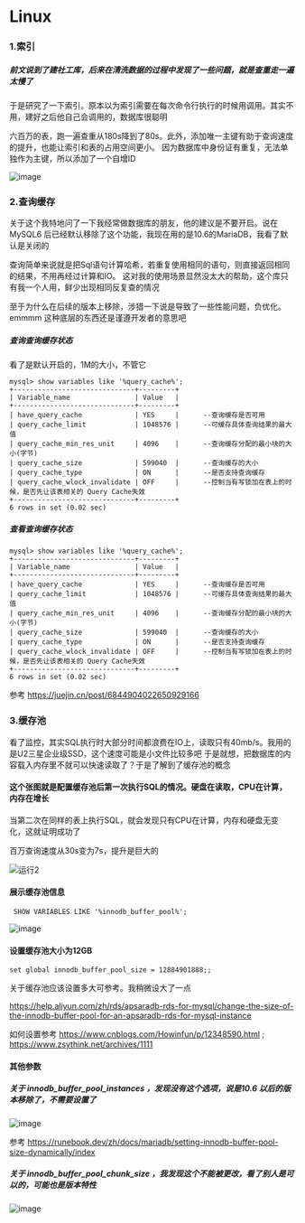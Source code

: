 # Linux

### 1.索引

##### 前文说到了建社工库，后来在清洗数据的过程中发现了一些问题，就是查重走一遍太慢了

于是研究了一下索引。原本以为索引需要在每次命令行执行的时候用调用。其实不用，建好之后他自己会调用的，数据库很聪明

六百万的表，跑一遍查重从180s降到了80s。此外，添加唯一主键有助于查询速度的提升，也能让索引和表的占用空间更小。
因为数据库中身份证有重复，无法单独作为主键，所以添加了一个自增ID

![image](https://github.com/Meidouzanget/Linux/assets/59044398/ed7124c9-0a94-4707-ba25-336bdec9ab82)

### 2.查询缓存

关于这个我特地问了一下我经常做数据库的朋友，他的建议是不要开启。说在 MySQL6 后已经默认移除了这个功能，我现在用的是10.6的MariaDB，我看了默认是关闭的

查询简单来说就是把Sql语句计算哈希，若重复使用相同的语句，则直接返回相同的结果，不用再经过计算和IO。
这对我的使用场景显然没太大的帮助，这个库只有我一个人用，鲜少出现相同反复查的情况

至于为什么在后续的版本上移除，涉猎一下说是导致了一些性能问题，负优化。
emmmm 这种底层的东西还是谨遵开发者的意思吧

##### 查询查询缓存状态

看了是默认开启的，1M的大小，不管它
```
mysql> show variables like '%query_cache%';
+------------------------------+---------+
| Variable_name                | Value   |
+------------------------------+---------+
| have_query_cache             | YES     |      --查询缓存是否可用
| query_cache_limit            | 1048576 |      --可缓存具体查询结果的最大值
| query_cache_min_res_unit     | 4096    |      --查询缓存分配的最小块的大小(字节)
| query_cache_size             | 599040  |      --查询缓存的大小
| query_cache_type             | ON      |      --是否支持查询缓存
| query_cache_wlock_invalidate | OFF     |      --控制当有写锁加在表上的时候，是否先让该表相关的 Query Cache失效
+------------------------------+---------+
6 rows in set (0.02 sec)

```


##### 查看查询缓存状态

```
mysql> show variables like '%query_cache%';
+------------------------------+---------+
| Variable_name                | Value   |
+------------------------------+---------+
| have_query_cache             | YES     |      --查询缓存是否可用
| query_cache_limit            | 1048576 |      --可缓存具体查询结果的最大值
| query_cache_min_res_unit     | 4096    |      --查询缓存分配的最小块的大小(字节)
| query_cache_size             | 599040  |      --查询缓存的大小
| query_cache_type             | ON      |      --是否支持查询缓存
| query_cache_wlock_invalidate | OFF     |      --控制当有写锁加在表上的时候，是否先让该表相关的 Query Cache失效
+------------------------------+---------+
6 rows in set (0.02 sec)

```

参考 https://juejin.cn/post/6844904022650929166

### 3.缓存池

看了监控，其实SQL执行时大部分时间都浪费在IO上，读取只有40mb/s。我用的是U2三星企业级SSD，这个速度可能是小文件比较多吧
于是就想，把数据库的内容载入内存里不就可以快速读取了？于是了解到了缓存池的概念

#### 这个张图就是配置缓存池后第一次执行SQL的情况。硬盘在读取，CPU在计算，内存在增长
当第二次在同样的表上执行SQL，就会发现只有CPU在计算，内存和硬盘无变化，这就证明成功了

百万查询速度从30s变为7s，提升是巨大的

![运行2](https://github.com/Meidouzanget/Linux/assets/59044398/6977f117-5e16-44fa-8d58-e7f8dd8746e9)


#### 展示缓存池信息
```
 SHOW VARIABLES LIKE '%innodb_buffer_pool%';
```

![image](https://github.com/Meidouzanget/Linux/assets/59044398/4607e403-08eb-4338-b97d-ca2bf1008658)


#### 设置缓存池大小为12GB
```
set global innodb_buffer_pool_size = 12884901888;;
```
关于缓存池应该设置多大可参考。我稍微设大了一点

https://help.aliyun.com/zh/rds/apsaradb-rds-for-mysql/change-the-size-of-the-innodb-buffer-pool-for-an-apsaradb-rds-for-mysql-instance

如何设置参考 https://www.cnblogs.com/Howinfun/p/12348590.html
;
https://www.zsythink.net/archives/1111

#### 其他参数

##### 关于 innodb_buffer_pool_instances ，发现没有这个选项，说是10.6 以后的版本移除了，不需要设置了

![image](https://github.com/Meidouzanget/Linux/assets/59044398/6693a037-91a4-4b08-8c2c-8a4d116726ad)

参考 https://runebook.dev/zh/docs/mariadb/setting-innodb-buffer-pool-size-dynamically/index



##### 关于 innodb_buffer_pool_chunk_size ，我发现这个不能被更改，看了别人是可以的，可能也是版本特性

![image](https://github.com/Meidouzanget/Linux/assets/59044398/27949f19-e2f6-44e6-a6cb-348c076e6b52)




